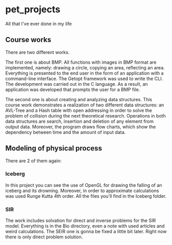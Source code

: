 # pet_projects
All that I've ever done in my life

## Course works
There are two different works.

  The first one is about BMP. All functions with images in BMP format are implemented, namely: drawing a circle, copying an area, reflecting an area. Everything is presented to the end user in the form of an application with a command-line interface. The Getopt framework was used to write the CLI. The development was carried out in the C language. As a result, an application was developed that prompts the user for a BMP file.
  
  The second one is about creating and analyzing data structures. This course work demonstrates a realization of two different data structures: an AVL-Tree and a Hash table with open addressing in order to solve the problem of collision during the next theoretical research. Operations in both data structures are search, insertion and deletion of any element from output data. Moreover, the program draws flow charts, which show the dependency between time and the amount of input data.
	
## Modeling of physical process
 There are 2 of them again:
 ### Iceberg
 In this project you can see the use of OpenGL for drawing the falling of an iceberg and its drowning. Moreover, in order to approximate calculations was used Runge Kutta 4th order. All the files you'll find in the Iceberg folder.
 ### SIR 
 The work includes solvation for direct and inverse problems for the SIR model. Everything is in the Bio directory, even a note with used articles and weird calculations. The SEIR one is gonna be fixed a little bit later. Right now there is only direct problem solution.
